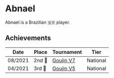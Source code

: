 # Abnael

Abnael is a Brazilian :brazil: player.

## Achievements

|Date|Place|Tournament|Tier|
|-|-|-|-|
| 08/2021 | 2nd :2nd_place_medal: | [Goujin V7](../../tournaments/lemonade/goujin7.md) | National |
| 04/2021 | 3rd :3rd_place_medal: | [Goujin V5](../../tournaments/lemonade/goujin5.md) | National |